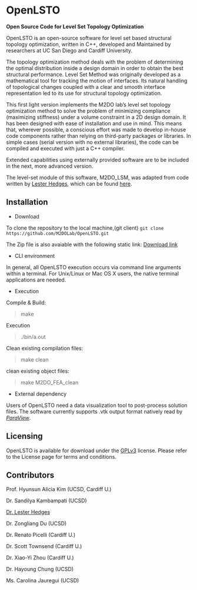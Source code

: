 # OpenLSTO
**Open Source Code for Level Set Topology Optimization**

OpenLSTO is an open-source software for level set based structural topology optimization, written in C++, developed and Maintained by researchers at UC San Diego and Cardiff University.

The topology optimization method deals with the problem of determining the optimal distribution inside a design domain in order to obtain the best structural performance. Level Set Method was originally developed as a mathematical tool for tracking the motion of interfaces. Its natural handling of topological changes coupled with a clear and smooth interface representation led to its use for structural topology optimization.

This first light version implements the M2DO lab’s level set topology optimization method to solve the problem of minimizing compliance (maximizing stiffness) under a volume constraint in a 2D design domain. It has been designed with ease of installation and use in mind. This means that, wherever possible, a conscious effort was made to develop in-house code components rather than relying on third-party packages or libraries. In simple cases (serial version with no external libraries), the code can be compiled and executed with just a C++ compiler.

Extended capabilities using externally provided software are to be included in the next, more advanced version.

The level-set module of this software, M2DO_LSM, was adapted from code written by [Lester Hedges](https://github.com/lohedges/slsm), which can be found [here](https://github.com/lohedges/slsm).

## Installation
-  Download

To clone the repository to the local machine,(git client) 
```git clone https://github.com/M2DOLab/OpenLSTO.git```

The Zip file is also avaiable with the following static link: 
[Download link](http://m2do.ucsd.edu/static/zip/OpenLSTO-v0.1.zip)

- CLI environment

In general, all OpenLSTO execution occurs via command line arguments within a terminal. For Unix/Linux or Mac OS X users, the native terminal applications are needed. 

- Execution

Compile & Build: 
> make 

Execution
> ./bin/a.out

Clean existing compilation files:
> make clean

clean existing object files:
> make M2DO_FEA_clean 

- External dependency

Users of OpenLSTO need a data visualization tool to post-process solution files. The software currently supports .vtk output format natively read by [*ParaView*](https://www.paraview.org/).

## Licensing
OpenLSTO is available for download under the [GPLv3](https://www.gnu.org/licenses/gpl-3.0.en.html) license. Please refer to the License page for terms and conditions.

## Contributors

Prof. Hyunsun Alicia Kim (UCSD, Cardiff U.)

Dr. Sandilya Kambampati (UCSD)

[Dr. Lester Hedges](http://lesterhedges.net)

Dr. Zongliang Du (UCSD)

Dr. Renato Picelli (Cardiff U.)

Dr. Scott Townsend (Cardiff U.)

Dr. Xiao-Yi Zhou (Cardiff U.)

Dr. Hayoung Chung (UCSD)

Ms. Carolina Jauregui (UCSD)

